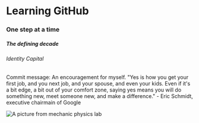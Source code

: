 # Learning GitHub
### One step at a time
##### The defining decade
###### Identity Capital
Commit message: An encouragement for myself. 
"Yes is how you get your first job, and you next job, and your spouse, and even your kids.
Even if it's a bit edge, a bit out of your comfort zone, saying yes means you will do something new, meet someone new, and make a difference."  - Eric Schmidt, executive chairmain of Google
                                                                    
![A picture from mechanic physics lab](https://github.com/NgocChauNguyen-CPP/skills-communicate-using-markdown/assets/143152721/480c7cb9-922e-41e3-869e-26770ee4d5b5)
